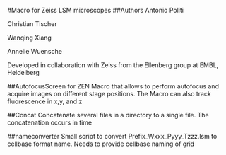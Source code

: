 #Macro for Zeiss LSM microscopes
##Authors
Antonio Politi
 
Christian Tischer 

Wanqing Xiang 

Annelie Wuensche 

Developed in collaboration with Zeiss from the Ellenberg group at EMBL, Heidelberg

##AutofocusScreen for ZEN
Macro that allows to perform autofocus and acquire images on different stage positions. The Macro can also track fluorescence in x,y, and z

##Concat
Concatenate several files in a directory to a single file. The concatenation occurs in time

##nameconverter
Small script to convert Prefix_Wxxx_Pyyy_Tzzz.lsm to cellbase format name. Needs to provide cellbase naming of grid

 

